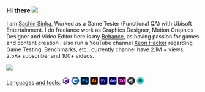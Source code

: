 ### Hi there <img height="20" src="https://raw.githubusercontent.com/MartinHeinz/MartinHeinz/master/wave.gif">

I am [Sachin Sinha](https://www.linkedin.com/in/sachin-sinha-3baab2164/), Worked as a Game Tester (Functional QA) with Ubisoft Entertainment. I do freelance work as Graphics Designer, Motion Graphics Designer and Video Editor here is my [Behance](https://www.behance.net/sachinsinha1), as having passion for games and content creation I also run a YouTube channel [Xeon Hacker](https://www.youtube.com/channel/UC8sjOWdFW8lUfu0NLIjEsCg) regarding Game Testing, Benchmarks, etc., currently channel have 2.1M + views, 2.5K+ subscriber and 100+ videos.

<a href="https://github.com/antonkomarev/github-profile-views-counter">
    <img src="https://komarev.com/ghpvc/?username=sachinsinha1&style=flat-square&color=lightgrey">

Languages and tools:
<code><img height="20" src="https://github.com/sachinsinha1/sachinsinha1/blob/main/images/c-logo-icon-18.png"></code>
<code><img height="20" src="https://github.com/sachinsinha1/sachinsinha1/blob/main/images/c.png"></code>
<code><img height="20" src="https://github.com/sachinsinha1/sachinsinha1/blob/main/images/Adobe_Photoshop_CC_icon.svg.png"></code>
<code><img height="20" src="https://github.com/sachinsinha1/sachinsinha1/blob/main/images/Adobe_Illustrator_CC_icon.svg.png"></code>
<code><img height="20" src="https://github.com/sachinsinha1/sachinsinha1/blob/main/images/Adobe_Premiere_Pro_CC_icon.svg.png"></code>
<code><img height="20" src="https://github.com/sachinsinha1/sachinsinha1/blob/main/images/download.png"></code>
<code><img height="20" src="https://github.com/sachinsinha1/sachinsinha1/blob/main/images/download%20(1).png"></code>
<code><img height="20" src="https://github.com/sachinsinha1/sachinsinha1/blob/main/images/1515762.png"></code>
<code><img height="20" src="https://github.com/sachinsinha1/sachinsinha1/blob/main/images/maya_103816.png"></code>
